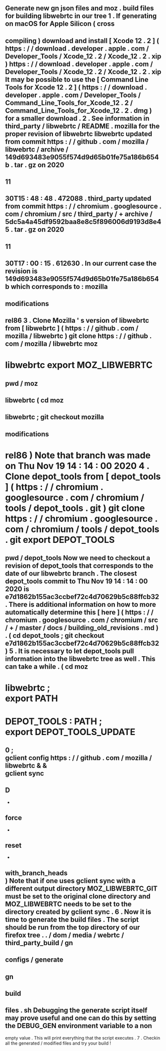 #
Generate
new
gn
json
files
and
moz
.
build
files
for
building
libwebrtc
in
our
tree
1
.
If
generating
on
macOS
for
Apple
Silicon
(
cross
-
compiling
)
download
and
install
[
Xcode
12
.
2
]
(
https
:
/
/
download
.
developer
.
apple
.
com
/
Developer_Tools
/
Xcode_12
.
2
/
Xcode_12
.
2
.
xip
)
https
:
/
/
download
.
developer
.
apple
.
com
/
Developer_Tools
/
Xcode_12
.
2
/
Xcode_12
.
2
.
xip
It
may
be
possible
to
use
the
[
Command
Line
Tools
for
Xcode
12
.
2
]
(
https
:
/
/
download
.
developer
.
apple
.
com
/
Developer_Tools
/
Command_Line_Tools_for_Xcode_12
.
2
/
Command_Line_Tools_for_Xcode_12
.
2
.
dmg
)
for
a
smaller
download
.
2
.
See
information
in
third_party
/
libwebrtc
/
README
.
mozilla
for
the
proper
revision
of
libwebrtc
libwebrtc
updated
from
commit
https
:
/
/
github
.
com
/
mozilla
/
libwebrtc
/
archive
/
149d693483e9055f574d9d65b01fe75a186b654b
.
tar
.
gz
on
2020
-
11
-
30T15
:
48
:
48
.
472088
.
third_party
updated
from
commit
https
:
/
/
chromium
.
googlesource
.
com
/
chromium
/
src
/
third_party
/
+
archive
/
5dc5a4a45df9592baa8e8c5f896006d9193d8e45
.
tar
.
gz
on
2020
-
11
-
30T17
:
00
:
15
.
612630
.
In
our
current
case
the
revision
is
149d693483e9055f574d9d65b01fe75a186b654b
which
corresponds
to
:
mozilla
-
modifications
-
rel86
3
.
Clone
Mozilla
'
s
version
of
libwebrtc
from
[
libwebrtc
]
(
https
:
/
/
github
.
com
/
mozilla
/
libwebrtc
)
git
clone
https
:
/
/
github
.
com
/
mozilla
/
libwebrtc
moz
-
libwebrtc
export
MOZ_LIBWEBRTC
=
pwd
/
moz
-
libwebrtc
(
cd
moz
-
libwebrtc
;
git
checkout
mozilla
-
modifications
-
rel86
)
Note
that
branch
was
made
on
Thu
Nov
19
14
:
14
:
00
2020
4
.
Clone
depot_tools
from
[
depot_tools
]
(
https
:
/
/
chromium
.
googlesource
.
com
/
chromium
/
tools
/
depot_tools
.
git
)
git
clone
https
:
/
/
chromium
.
googlesource
.
com
/
chromium
/
tools
/
depot_tools
.
git
export
DEPOT_TOOLS
=
pwd
/
depot_tools
Now
we
need
to
checkout
a
revision
of
depot_tools
that
corresponds
to
the
date
of
our
libwebrtc
branch
.
The
closest
depot_tools
commit
to
Thu
Nov
19
14
:
14
:
00
2020
is
e7d1862b155ac3ccbef72c4d70629b5c88ffcb32
.
There
is
additional
information
on
how
to
more
automatically
determine
this
[
here
]
(
https
:
/
/
chromium
.
googlesource
.
com
/
chromium
/
src
/
+
/
master
/
docs
/
building_old_revisions
.
md
)
.
(
cd
depot_tools
;
git
checkout
e7d1862b155ac3ccbef72c4d70629b5c88ffcb32
)
5
.
It
is
necessary
to
let
depot_tools
pull
information
into
the
libwebrtc
tree
as
well
.
This
can
take
a
while
.
(
cd
moz
-
libwebrtc
;
\
export
PATH
=
DEPOT_TOOLS
:
PATH
;
\
export
DEPOT_TOOLS_UPDATE
=
0
;
\
gclient
config
https
:
/
/
github
.
com
/
mozilla
/
libwebrtc
&
&
\
gclient
sync
-
D
-
-
force
-
-
reset
-
-
with_branch_heads
\
)
Note
that
if
one
uses
gclient
sync
with
a
different
output
directory
MOZ_LIBWEBRTC_GIT
must
be
set
to
the
original
clone
directory
and
MOZ_LIBWEBRTC
needs
to
be
set
to
the
directory
created
by
gclient
sync
.
6
.
Now
it
is
time
to
generate
the
build
files
.
The
script
should
be
run
from
the
top
directory
of
our
firefox
tree
.
.
/
dom
/
media
/
webrtc
/
third_party_build
/
gn
-
configs
/
generate
-
gn
-
build
-
files
.
sh
Debugging
the
generate
script
itself
may
prove
useful
and
one
can
do
this
by
setting
the
DEBUG_GEN
environment
variable
to
a
non
-
empty
value
.
This
will
print
everything
that
the
script
executes
.
7
.
Checkin
all
the
generated
/
modified
files
and
try
your
build
!
